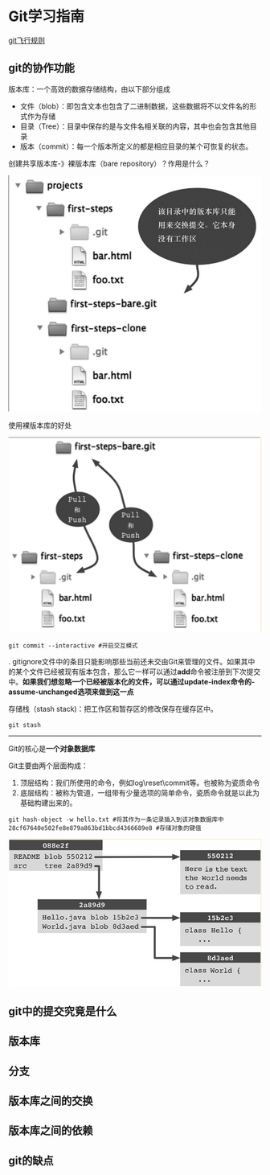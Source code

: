 # Git学习指南





[git飞行规则](https://github.com/k88hudson/git-flight-rules/blob/master/README_zh-CN.md)



## git的协作功能



版本库：一个高效的数据存储结构，由以下部分组成

- 文件（blob）：即包含文本也包含了二进制数据，这些数据将不以文件名的形式作为存储
- 目录（Tree）：目录中保存的是与文件名相关联的内容，其中也会包含其他目录
- 版本（commit）：每一个版本所定义的都是相应目录的某个可恢复的状态。

创建共享版本库-》裸版本库（bare repository）？作用是什么？

![](../images/posts/2021-11-05-git学习指南02.PNG)

使用裸版本库的好处

![](../images/posts/2021-11-05-git学习指南01.PNG)



```shell
git commit --interactive #开启交互模式
```



. gitignore文件中的条目只能影响那些当前还未交由Git来管理的文件。如果其中的某个文件已经被现有版本包含，那么它一样可以通过**add**命令被注册到下次提交中。**如果我们想忽略一个已经被版本化的文件，可以通过update-index命令的-assume-unchanged选项来做到这一点**



存储栈（stash stack)：把工作区和暂存区的修改保存在缓存区中。

```shell
git stash
```

--------

Git的核心是**一个对象数据库**

Git主要由两个层面构成：

1. 顶层结构：我们所使用的命令，例如log\reset\commit等。也被称为瓷质命令
2. 底层结构：被称为管道，一组带有少量选项的简单命令，瓷质命令就是以此为基础构建出来的。

```shell
git hash-object -w hello.txt #将其作为一条记录插入到该对象数据库中
28cf67640e502fe8e879a863bd1bbcd4366689e8 #存储对象的键值
```

![](../images/posts/2021-11-05-git学习指南03.PNG)





## git中的提交究竟是什么



## 版本库



## 分支



## 版本库之间的交换



## 版本库之间的依赖



## git的缺点





